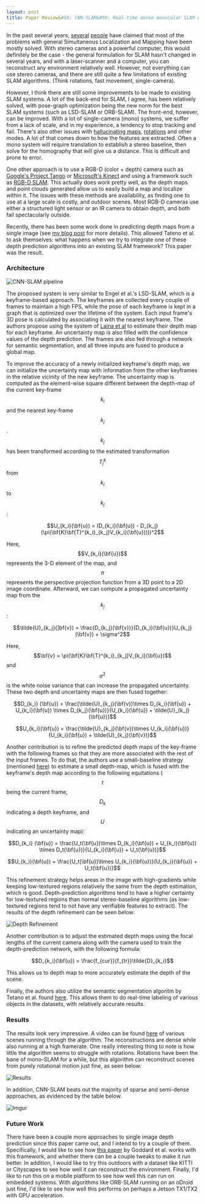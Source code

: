 ```yaml
---
layout: post
title: Paper Review&#58; CNN-SLAM&#58; Real-time dense monocular SLAM with learned depth prediction
---
```


In the past several years, [several](http://www.computervisionblog.com/2016/01/why-slam-matters-future-of-real-time.html) [people](https://arxiv.org/pdf/1606.05830.pdf) have claimed that most of the problems with general Simultaneous Localization and Mapping have been mostly solved. With stereo cameras and a powerful computer, this would definitely be the case - the general formulation for SLAM hasn't changed in several years, and with a laser-scanner and a computer, you can reconstruct any environment relatively well. However, not everything can use stereo cameras, and there are still quite a few limitations of existing SLAM algorithms. (Think rotations, fast movement, single-camera).

However, I think there are still some improvements to be made to existing SLAM systems. A lot of the back-end for SLAM, I agree, has been relatively solved, with pose-graph optimization being the new norm for the best SLAM systems (such as LSD-SLAM or ORB-SLAM). The front-end, however, can be improved. With a lot of single-camera (mono) systems, we suffer from a lack of scale, and in my experience, a tendency to stop tracking and fail. There's also other issues with [hallucinating maps](http://troynikov.io/lsd-hallucinations/), [rotations](https://www.youtube.com/watch?v=-s8-uNIDOPM) and other modes. A lot of that comes down to how the features are extracted. Often a mono system will require translation to establish a stereo baseline, then solve for the homography that will give us a distance. This is difficult and prone to error.

One other approach is to use a RGB-D (color + depth) camera such as [Google's Project Tango](https://en.wikipedia.org/wiki/Tango_(platform)) or [Microsoft's Kinect](https://developer.microsoft.com/en-us/windows/kinect) and using a framework such as [RGB-D SLAM](https://vision.in.tum.de/research/vslam/rgbdslam). This actually does work pretty well, as the depth maps and point clouds generated allow us to easily build a map and localize within it. The issues with these methods are availability, as finding one to use at a large scale is costly, and outdoor scenes. Most RGB-D cameras use either a structured light sensor or an IR camera to obtain depth, and both fail spectacularly outside.

Recently, there has been some work done in predicting depth maps from a single image (see [my blog post](http://mohsaad.com/2018/03/07/Depth-Prediction-Single-Image/) for more details). This allowed Tateno et al. to ask themselves: what happens when we try to integrate one of these depth prediction algorithms into an existing SLAM framework? This paper was the result.

### Architecture

![CNN-SLAM pipeline](http://img.blog.csdn.net/20180105220413952)

The proposed system is very similar to Engel et al.'s LSD-SLAM, which is a keyframe-based approach. The keyframes are collected every couple of frames to maintain a high FPS, while the pose of each keyframe is kept in a graph that is optimized over the lifetime of the system. Each input frame's 3D pose is calculated by associating it with the nearest keyframe. The authors propose using the system of [Laina et al](https://arxiv.org/abs/1606.00373) to estimate their depth map for each keyframe. An uncertainty map is also filled with the confidence values of the depth prediction. The frames are also fed through a network for semantic segmentation, and all three inputs are fused to produce a global map.

To improve the accuracy of a newly initialized keyframe's depth map, we can initialize the uncertainty map with information from the other keyframes in the relative vicinity of the new keyframe. The uncertainty map is computed as the element-wise square different between the depth-map of the current key-frame $$k_i$$ and the nearest key-frame $$k_j$$. $$k_j$$ has been transformed according to the estimated transformation $$T^{k}_{j}$$ from $$k_i$$ to $$k_j$$:

$$U_{k_i}(\bf{u}) = (D_{k_i}(\bf{u}) - D_{k_j}(\pi(\bf{K}\bf{T}^{k_i}_{k_j}V_{k_i}(\bf{u}))))^2$$

Here, $$V_{k_i}(\bf{u})$$ represents the 3-D element of the map, and $$\pi$$ represents the perspective projection function from a 3D point to a 2D image coordinate. Afterward, we can compute a propagated uncertainty map from the $$k_j$$:

$$\tilde{U}_{k_j}(]bf{v}) = \frac{D_{k_j}(\bf{v})}{D_{k_i}(\bf{u})}U_{k_j}(\bf{v}) + \sigma^2$$

Here, $$\bf{v} = \pi(\bf{K}\bf{T}^{k_i}_{k_j}V_{k_i}(\bf{u})$$ and $$\sigma^2$$ is the white noise variance that can increase the propagated uncertainty. These two depth and uncertainty maps are then fused together:

$$D_{k_i} (\bf{u}) = \frac{\tilde{U}_{k_j}(\bf{v})\times D_{k_i}(\bf{u}) + U_{k_i}(\bf{u}) \times D_{k_j}(\bf{u})}{U_{k_i}(\bf{u}) + \tilde{U}_{k_j}(\bf{u})}$$

$$U_{k_i}(\bf{u}) = \frac{\tilde{U}_{k_j}(\bf{v})\times U_{k_i}(\bf{u})}{U_{k_i}(\bf{u}) + \tilde{U}_{k_j}(\bf{v})}$$

Another contribution is to refine the predicted depth maps of the key-frame with the following frames so that they are more associated with the rest of the input frames. To do that, the authors use a small-baseline strategy (mentioned [here](https://vision.in.tum.de/_media/spezial/bib/engel2013iccv.pdf)) to estimate a small depth-map, which is fused with the keyframe's depth map according to the following equitations ($$t$$ being the current frame, $$D_k$$ indicating a depth keyframe, and $$U$$ indicating an uncertainty map):

$$D_{k_i} (\bf{u}) = \frac{U_t(\bf{u})\times D_{k_i}(\bf{u}) + U_{k_i}(\bf{u}) \times D_t(\bf{u})}{U_{k_i}(\bf{u}) + U_t(\bf{u})}$$

$$U_{k_i}(\bf{u}) = \frac{U_t(\bf{u})\times U_{k_i}(\bf{u})}{U_{k_i}(\bf{u}) + U_t(\bf{u})}$$

This refinement strategy helps areas in the image with high-gradients while keeping low-textured regions relatively the same from the depth estimation, which is good. Depth-prediction algorithms tend to have a higher certainty for low-textured regions than normal stereo-baseline algorithms (as low-textured regions tend to not have any verifiable features to extract). The results of the depth refinement can be seen below:

![Depth Refinement](https://pbs.twimg.com/media/C9UK28NUwAAN4sS.jpg)

Another contribution is to adjust the estimated depth maps using the focal lengths of the current camera along with the camera used to train the depth-prediction network, with the following formula:

$$D_{k_i}(\bf{u}) = \frac{f_{cur}}{f_{tr}}\tilde{D}_{k_i}$$

This allows us to depth map to more accurately estimate the depth of the scene.

Finally, the authors also utilize the semantic segmentation algoritm by Tetano et al. found [here](http://campar.in.tum.de/pub/tateno2015iros/tateno2015iros.pdf). This allows them to do real-time labeling of various objects in the datasets, with relatively accurate results.

### Results

The results look very impressive. A video can be found [here](https://www.youtube.com/watch?v=z_NJxbkQnBU) of various scenes running through the algorithm. The reconstructions are dense while also running at a high framerate. One really interesting thing to note is how little the algorithm seems to struggle with rotations. Rotations have been the bane of mono-SLAM for a while, but this algorithm can reconstruct scenes from purely rotational motion just fine, as seen below:

![Results](https://pbs.twimg.com/media/C9UK1_gVwAAMWnO.png)

In addition, CNN-SLAM beats out the majority of sparse and semi-dense approaches, as evidenced by the table below.

![Imgur](https://i.imgur.com/WEzNdjE.png)

### Future Work

There have been a couple more approaches to single image depth prediction since this paper came out, and I intend to try a couple of them. Specifically, I would like to see how [this paper](https://arxiv.org/abs/1609.03677) by Goddard et al. works with this framework, and whether there can be a couple tweaks to make it run better. In addition, I would like to try this outdoors with a dataset like KITTI or Cityscapes to see how well it can reconstruct the environment. Finally, I'd like to run this on a mobile platform to see how well this can run on embedded systems. With algorithms like ORB-SLAM running on an oDroid just fine, I'd like to see how well this performs on perhaps a Jetson TX1/TX2 with GPU acceleration.
